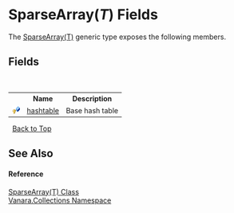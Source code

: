 # SparseArray(*T*) Fields
 

The <a href="00772d11-158d-1b2b-c0bd-e43affcf4895">SparseArray(T)</a> generic type exposes the following members.


## Fields
&nbsp;<table><tr><th></th><th>Name</th><th>Description</th></tr><tr><td>![Protected field](media/protfield.gif "Protected field")</td><td><a href="97702664-252e-b2bc-346e-43a0c81f93e5">hashtable</a></td><td>
Base hash table</td></tr></table>&nbsp;
<a href="#sparsearray(*t*)-fields">Back to Top</a>

## See Also


#### Reference
<a href="00772d11-158d-1b2b-c0bd-e43affcf4895">SparseArray(T) Class</a><br /><a href="062563b8-e616-d697-89ef-6de2b291d4a0">Vanara.Collections Namespace</a><br />